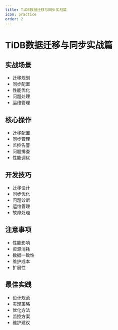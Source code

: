 ```yaml
---
title: TiDB数据迁移与同步实战篇
icon: practice
order: 2
---
```


# TiDB数据迁移与同步实战篇

## 实战场景
- 迁移规划
- 同步配置
- 性能优化
- 问题处理
- 运维管理

## 核心操作
- 迁移配置
- 同步管理
- 监控告警
- 问题排查
- 性能调优

## 开发技巧
- 迁移设计
- 同步优化
- 问题诊断
- 运维管理
- 故障处理

## 注意事项
- 性能影响
- 资源消耗
- 数据一致性
- 维护成本
- 扩展性

## 最佳实践
- 设计规范
- 实现策略
- 优化方法
- 监控方案
- 维护建议
